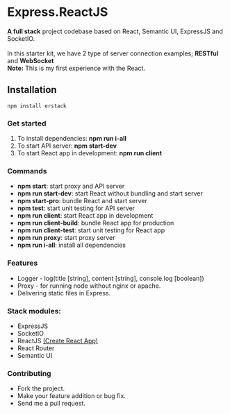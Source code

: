 
# Express.ReactJS
**A full stack** project codebase based on React, Semantic UI, ExpressJS and SocketIO.
<br /><br />In this starter kit, we have 2 type of server connection examples; **RESTful** and **WebSocket**
<br /> **Note:** This is my first experience with the React.

## Installation

    npm install erstack

### Get started
1. To install dependencies: **npm run i-all**<br />
2. To start API server: **npm start-dev**<br />
3. To start React app in development: **npm run client**

### Commands
- **npm start**: start proxy and API server
- **npm run start-dev**: start React without bundling and start server
- **npm start-pro**: bundle React and start server
- **npm test**: start unit testing for API server
- **npm run client**: start React app in development
- **npm run client-build**: bundle React app for production
- **npm run client-test**: start unit testing for React app
- **npm run proxy**: start proxy server
- **npm run i-all**: install all dependencies

### Features
- Logger - log(title [string], content [string], console.log [boolean])
- Proxy - for running node without nginx or apache.
- Delivering static files in Express.

### Stack modules:
 - ExpressJS
 - SocketIO
 - ReactJS [(Create React App)](https://github.com/facebook/create-react-app)
 - React Router
 - Semantic UI
 
### Contributing  
 * Fork the project.
 * Make your feature addition or bug fix.
 * Send me a pull request.
